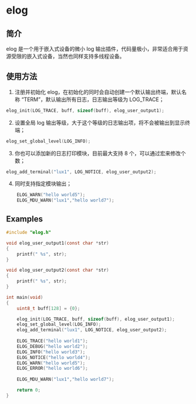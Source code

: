 # elog

## 简介

elog 是一个用于嵌入式设备的微小 log 输出插件，代码量极小，非常适合用于资源受限的嵌入式设备，当然也同样支持多线程设备。



## 使用方法

1. 注册并初始化 elog，在初始化的同时会自动创建一个默认输出终端，默认名称 “TERM”，默认输出所有日志，日志输出等级为 LOG_TRACE；

```c
elog_init(LOG_TRACE, buff, sizeof(buff), elog_user_output1);
```

2. 设置全局 log 输出等级，大于这个等级的日志输出项，将不会被输出到显示终端；

```c
elog_set_global_level(LOG_INFO);
```

3. 你也可以添加新的日志打印模块，目前最大支持 8 个，可以通过宏来修改个数；

```c
elog_add_terminal("lux1", LOG_NOTICE, elog_user_output2);
```

4. 同时支持指定模块输出；

```c
    ELOG_WARN("hello world5"); 
    ELOG_MDU_WARN("lux1","hello world7");
```



## Examples

```c
#include "elog.h"

void elog_user_output1(const char *str)
{
    printf(" %s", str);
}

void elog_user_output2(const char *str)
{
    printf(" %s", str);
}

int main(void)
{
    uint8_t buff[128] = {0};

    elog_init(LOG_TRACE, buff, sizeof(buff), elog_user_output1);
    elog_set_global_level(LOG_INFO);
    elog_add_terminal("lux1", LOG_NOTICE, elog_user_output2);
    
    ELOG_TRACE("hello world1");
    ELOG_DEBUG("hello world2");
    ELOG_INFO("hello world3"); 
    ELOG_NOTICE("hello world4");
    ELOG_WARN("hello world5"); 
    ELOG_ERROR("hello world6");
    
    ELOG_MDU_WARN("lux1","hello world7");

    return 0;      
}
```